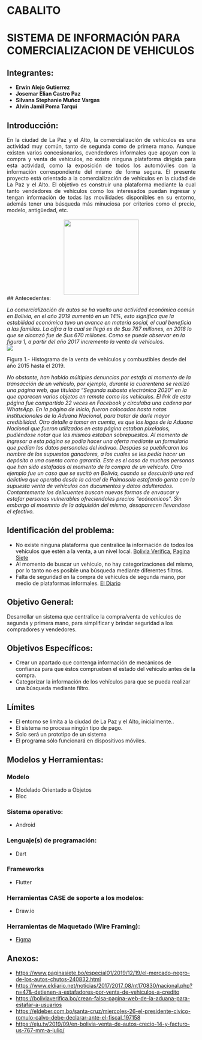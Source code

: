 # CABALITO <br>
# SISTEMA DE INFORMACIÓN PARA COMERCIALIZACION DE VEHICULOS <br>
## Integrantes:
* **Erwin Alejo Gutierrez**
* **Josemar Elian Castro Paz**
* **Silvana Stephanie Muñoz Vargas**
* **Alvin Jamil Poma Tarqui**
## Introducción: <br>
<div style='text-align: justify;'> 
En la ciudad de La Paz y el Alto, la comercialización de vehículos es una actividad muy común, tanto de segunda como de primera mano. Aunque existen varios concesionarios, cvendedores informales que apoyan con la compra y venta de vehículos, no existe ninguna plataforma dirigida para esta actividad, como la exposición de todos los automóviles con la información correspondiente del mismo de forma segura. El presente proyecto está orientado a la comercialización de vehículos en la ciudad de La Paz y el Alto. El objetivo es construir una plataforma mediante la cual tanto vendedores de vehículos como los interesados puedan ingresar y tengan información de todas las movilidades disponibles en su entorno, además tener una búsqueda más minuciosa por criterios como el precio, modelo, antigüedad, etc. </div><br>	
<div align="center">
<img src="https://i.imgur.com/dEPodai.png" width="200" align="center">
</div>
## Antecedentes:

_La comercialización de autos se ha vuelto una actividad económica común en Bolivia, en el año 2019 aumentó en un 14%, esto significa que la estabilidad económica tuvo un avance en materia social, el cual beneficia a las familias. La cifra a la cual se llegó es de $us 767 millones, en 2018 lo que se alcanzó fue de $us 670 millones. Como se puede observar en la figura 1, a partir del año 2017 incremento la venta de vehículos._<br>
![](http://cd1.eju.tv/wp-content/uploads/2019/09/img_5d84259c6d395.jpg)

Figura 1.- Histograma de la venta de vehículos y combustibles desde del año 2015 hasta el 2019. 
<br>

_No obstante, han habido múltiples denuncias por estafa al momento de la transacción de un vehículo, por ejemplo, durante la cuarentena se realizó una página web, que titulaba “Segunda subasta electrónica 2020” en la que aparecen varios objetos en remate como los vehículos. El link de esta página fue compartido 22 veces en Facebook y circulaba una cadena por WhatsApp. En la página de inicio, fueron colocadas hasta notas institucionales de la Aduana Nacional, para tratar de darle mayor credibilidad. Otro detalle a tomar en cuenta, es que los logos de la Aduana Nacional que fueron utilizados en esta página estaban pixelados, pudiéndose notar que los mismos estaban sobrepuestos. Al momento de ingresar a esta página se podía hacer una oferta mediante un formulario que pedían los datos personales del indivuo. Despúes se pueblicaron los nombre de los supuestos ganadores, a los cuales se les pedía hacer un depósito a una cuenta como garantía. Este es el caso de muchas personas que han sido estafadas al momento de la compra de un vehículo. Otro ejemplo fue un caso que se sucitó en Bolivia, cuando se descubrió una red delictiva que operaba desde la cárcel de Palmasola estafando genta con la supuesta venta de vehículos con ducumentos y datos adulterados. Contantemente los delicuentes buscan nuevas formas de envaucar y estafar personas vulnerables ofreciendoles precios "ecónomicos". Sin embargo al moemnto de la adquisión del mismo, desaparecen llevandose el efectivo._
## Identificación del problema:
*  No existe ninguna plataforma que centralice la información de todos los vehículos que estén a la venta, a un nivel local. [Bolivia Verifica](https://boliviaverifica.bo/crean-falsa-pagina-web-de-la-aduana-para-estafar-a-usuarios/), [Pagina Siete](https://www.paginasiete.bo/especial01/2019/12/19/el-mercado-negro-de-los-autos-chutos-240832.html)
* Al momento de buscar un vehículo, no hay categorizaciones del mismo, por lo tanto no es posible una búsqueda mediante diferentes filtros.
* Falta de seguridad en la compra de vehículos de segunda mano, por medio de plataformas informales. [El Diario](https://www.eldiario.net/noticias/2017/2017_08/nt170830/nacional.php?n=47&-detienen-a-estafadores-por-venta-de-vehiculos-a-credito)
## Objetivo General:
Desarrollar un sistema que centralice la compra/venta de vehículos de segunda y primera mano, para simplificar y brindar seguridad a los compradores y vendedores.
## Objetivos Específicos:
* Crear un apartado que contenga información de mecánicos de confianza para que éstos comprueben el estado del vehículo antes de la compra.
* Categorizar la información de los vehículos para que se pueda realizar una búsqueda mediante filtro.
## Límites

* El entorno se limita a la ciudad de La Paz y el Alto, inicialmente.. 
* El sistema no procesa ningún tipo de pago. 
* Solo será un prototipo de un sistema
* El programa sólo funcionará en dispositivos móviles.
## Modelos y Herramientas:
### Modelo
* Modelado Orientado a Objetos
* Bloc
### Sistema operativo:
* Android
### Lenguaje(s) de programación:
* Dart
### Frameworks
* Flutter
### Herramientas CASE de soporte a los modelos:
* Draw.io
### Herramientas de Maquetado (Wire Framing):
* [Figma](https://www.figma.com/)
## Anexos: 
* https://www.paginasiete.bo/especial01/2019/12/19/el-mercado-negro-de-los-autos-chutos-240832.html
* https://www.eldiario.net/noticias/2017/2017_08/nt170830/nacional.php?n=47&-detienen-a-estafadores-por-venta-de-vehiculos-a-credito
* https://boliviaverifica.bo/crean-falsa-pagina-web-de-la-aduana-para-estafar-a-usuarios
* https://eldeber.com.bo/santa-cruz/miercoles-26-el-presidente-civico-romulo-calvo-debe-declarar-ante-el-fiscal_197158
* https://eju.tv/2019/09/en-bolivia-venta-de-autos-crecio-14-y-facturo-us-767-mm-a-julio/

